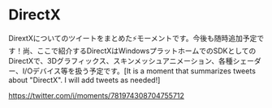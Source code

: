 # DirectX

DirextXについてのツイートをまとめた⚡モーメントです。今後も随時追加予定です！尚、ここで紹介するDirectXはWindowsプラットホームでのSDKとしてのDirectXで、3Dグラフィックス、スキンメッシュアニメーション、各種シェーダー、I/Oデバイス等を扱う予定です。[It is a moment that summarizes tweets about "DirectX". I will add tweets as needed!]

https://twitter.com/i/moments/781974308704755712

